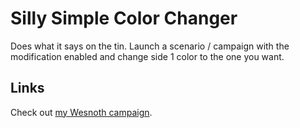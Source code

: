 # Silly Simple Color Changer

Does what it says on the tin. Launch a scenario / campaign with the modification enabled and change side 1 color to the one you want.

## Links

Check out [my Wesnoth campaign](https://github.com/AnekronCZ/The_Rootless).
